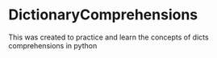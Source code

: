 # DictionaryComprehensions
This was created to practice and learn the concepts of dicts comprehensions in python
